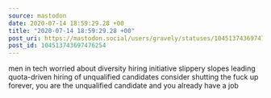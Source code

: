 ```yaml
---
source: mastodon
date: 2020-07-14 18:59:29.28 +00
title: "2020-07-14 18:59:29.28 +00"
post_uri: https://mastodon.social/users/gravely/statuses/104513743697476254
post_id: 104513743697476254
---
```

men in tech worried about diversity hiring initiative slippery slopes leading quota-driven hiring of unqualified candidates consider shutting the fuck up forever, you are the unqualified candidate and you already have a job


